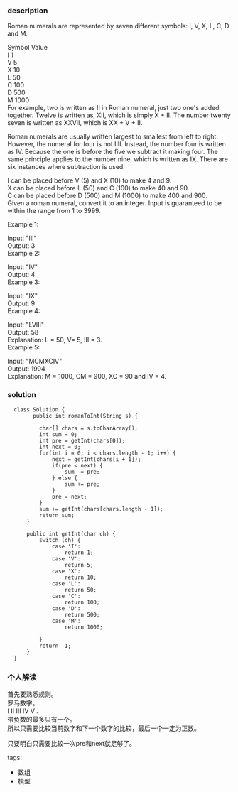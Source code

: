 ### description    
  Roman numerals are represented by seven different symbols: I, V, X, L, C, D and M.  
    
  Symbol       Value  
  I             1  
  V             5  
  X             10  
  L             50  
  C             100  
  D             500  
  M             1000  
  For example, two is written as II in Roman numeral, just two one's added together. Twelve is written as, XII, which is simply X + II. The number twenty seven is written as XXVII, which is XX + V + II.  
    
  Roman numerals are usually written largest to smallest from left to right. However, the numeral for four is not IIII. Instead, the number four is written as IV. Because the one is before the five we subtract it making four. The same principle applies to the number nine, which is written as IX. There are six instances where subtraction is used:  
    
  I can be placed before V (5) and X (10) to make 4 and 9.   
  X can be placed before L (50) and C (100) to make 40 and 90.   
  C can be placed before D (500) and M (1000) to make 400 and 900.  
  Given a roman numeral, convert it to an integer. Input is guaranteed to be within the range from 1 to 3999.  
    
  Example 1:  
    
  Input: "III"  
  Output: 3  
  Example 2:  
    
  Input: "IV"  
  Output: 4  
  Example 3:  
    
  Input: "IX"  
  Output: 9  
  Example 4:  
    
  Input: "LVIII"  
  Output: 58  
  Explanation: L = 50, V= 5, III = 3.  
  Example 5:  
    
  Input: "MCMXCIV"  
  Output: 1994  
  Explanation: M = 1000, CM = 900, XC = 90 and IV = 4.  
    
    
### solution    
```    
  class Solution {  
        public int romanToInt(String s) {  
    
          char[] chars = s.toCharArray();  
          int sum = 0;  
          int pre = getInt(chars[0]);  
          int next = 0;  
          for(int i = 0; i < chars.length - 1; i++) {  
              next = getInt(chars[i + 1]);  
              if(pre < next) {  
                  sum -= pre;  
              } else {  
                  sum += pre;  
              }  
              pre = next;  
          }  
          sum += getInt(chars[chars.length - 1]);  
          return sum;  
      }  
    
      public int getInt(char ch) {  
          switch (ch) {  
              case 'I':  
                  return 1;  
              case 'V':  
                  return 5;  
              case 'X':  
                  return 10;  
              case 'L':  
                  return 50;  
              case 'C':  
                  return 100;  
              case 'D':  
                  return 500;  
              case 'M':  
                  return 1000;  
    
          }  
          return -1;  
      }  
  }  
```    
    
### 个人解读    
  首先要熟悉规则。  
  罗马数字。  
  I II III IV V .  
  带负数的最多只有一个。  
  所以只需要比较当前数字和下一个数字的比较，最后一个一定为正数。  
    
  只要明白只需要比较一次pre和next就足够了。  
    
tags:    
  -  数组  
  -  模型  
